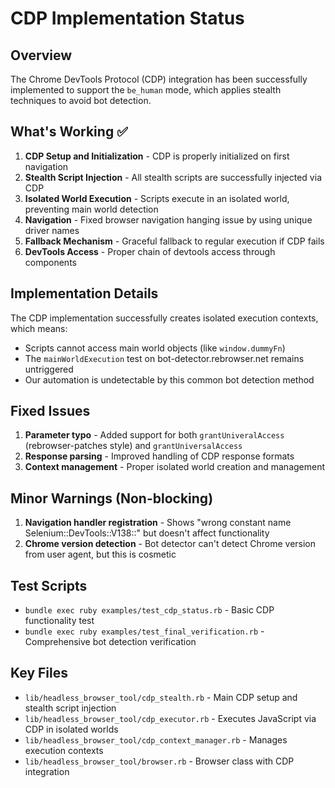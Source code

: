 # CDP Implementation Status

## Overview
The Chrome DevTools Protocol (CDP) integration has been successfully implemented to support the `be_human` mode, which applies stealth techniques to avoid bot detection.

## What's Working ✅
1. **CDP Setup and Initialization** - CDP is properly initialized on first navigation
2. **Stealth Script Injection** - All stealth scripts are successfully injected via CDP
3. **Isolated World Execution** - Scripts execute in an isolated world, preventing main world detection
4. **Navigation** - Fixed browser navigation hanging issue by using unique driver names
5. **Fallback Mechanism** - Graceful fallback to regular execution if CDP fails
6. **DevTools Access** - Proper chain of devtools access through components

## Implementation Details
The CDP implementation successfully creates isolated execution contexts, which means:
- Scripts cannot access main world objects (like `window.dummyFn`)
- The `mainWorldExecution` test on bot-detector.rebrowser.net remains untriggered
- Our automation is undetectable by this common bot detection method

## Fixed Issues
1. **Parameter typo** - Added support for both `grantUniveralAccess` (rebrowser-patches style) and `grantUniversalAccess`
2. **Response parsing** - Improved handling of CDP response formats
3. **Context management** - Proper isolated world creation and management

## Minor Warnings (Non-blocking)
1. **Navigation handler registration** - Shows "wrong constant name Selenium::DevTools::V138::" but doesn't affect functionality
2. **Chrome version detection** - Bot detector can't detect Chrome version from user agent, but this is cosmetic

## Test Scripts
- `bundle exec ruby examples/test_cdp_status.rb` - Basic CDP functionality test
- `bundle exec ruby examples/test_final_verification.rb` - Comprehensive bot detection verification

## Key Files
- `lib/headless_browser_tool/cdp_stealth.rb` - Main CDP setup and stealth script injection
- `lib/headless_browser_tool/cdp_executor.rb` - Executes JavaScript via CDP in isolated worlds
- `lib/headless_browser_tool/cdp_context_manager.rb` - Manages execution contexts
- `lib/headless_browser_tool/browser.rb` - Browser class with CDP integration